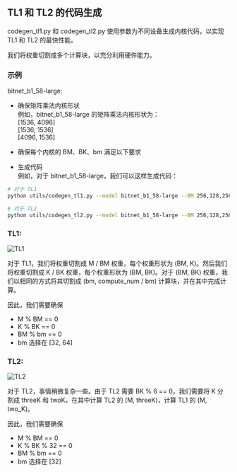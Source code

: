 TL1 和 TL2 的代码生成
------------------------

codegen_tl1.py 和 codegen_tl2.py 使用参数为不同设备生成内核代码，以实现 TL1 和 TL2 的最快性能。

我们将权重切割成多个计算块，以充分利用硬件能力。

### 示例
bitnet_b1_58-large:

- 确保矩阵乘法内核形状\
例如，bitnet_b1_58-large 的矩阵乘法内核形状为：\
[1536, 4096]\
[1536, 1536]\
[4096, 1536]

- 确保每个内核的 BM、BK、bm 满足以下要求
- 生成代码\
例如，对于 bitnet_b1_58-large，我们可以这样生成代码：

```bash
# 对于 TL1
python utils/codegen_tl1.py --model bitnet_b1_58-large --BM 256,128,256 --BK 128,64,128 --bm 32,64,32

# 对于 TL2
python utils/codegen_tl2.py --model bitnet_b1_58-large --BM 256,128,256 --BK 96,192,96 --bm 32,32,32
```

### TL1:
![TL1](../assets/tl1.png)

对于 TL1，我们将权重切割成 M / BM 权重，每个权重形状为 (BM, K)。然后我们将权重切割成 K / BK 权重，每个权重形状为 (BM, BK)。对于 (BM, BK) 权重，我们以相同的方式将其切割成 (bm, compute_num / bm) 计算块，并在其中完成计算。

因此，我们需要确保
- M % BM == 0
- K % BK == 0
- BM % bm == 0
- bm 选择在 \[32, 64\]

### TL2:
![TL2](../assets/tl2.png)

对于 TL2，事情稍微复杂一些。由于 TL2 需要 BK % 6 == 0，我们需要将 K 分割成 threeK 和 twoK，在其中计算 TL2 的 (M, threeK)，计算 TL1 的 (M, two_K)。

因此，我们需要确保
- M % BM == 0
- K % BK % 32 == 0
- BM % bm == 0
- bm 选择在 \[32\]
